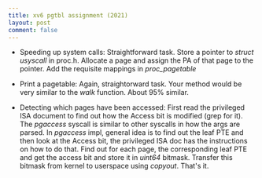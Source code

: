 ```yaml
---
title: xv6 pgtbl assignment (2021)
layout: post
comment: false
---
```


- Speeding up system calls: Straightforward task. Store a pointer to *struct usyscall* in proc.h.
Allocate a page and assign the PA of that page to the pointer. Add the requisite mappings in *proc_pagetable*

- Print a pagetable: Again, straightorward task. Your method would be very similar to the *walk* function.
About 95% similar.

- Detecting which pages have been accessed: First read the privileged ISA document to find out how the Access bit 
is modified (grep for it). The *pgaccess* syscall is similar to other syscalls in how the args are parsed. 
In *pgaccess* impl, general idea is to find out the leaf PTE and then look at the Access bit, the privileged ISA 
doc has the instructions on how to do that. Find out for each page, the corresponding leaf PTE and get the access bit
and store it in *uint64* bitmask. Transfer this bitmask from kernel to userspace using *copyout*. That's it.

